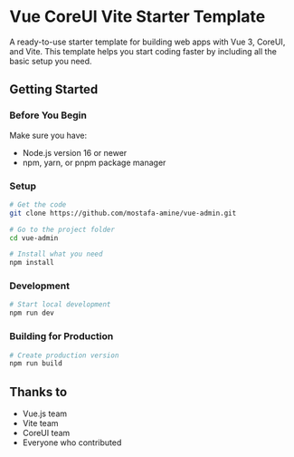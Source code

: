# Vue CoreUI Vite Starter Template

A ready-to-use starter template for building web apps with Vue 3, CoreUI, and Vite. This template helps you start coding faster by including all the basic setup you need.

## Getting Started

### Before You Begin

Make sure you have:
- Node.js version 16 or newer
- npm, yarn, or pnpm package manager

### Setup

```bash
# Get the code
git clone https://github.com/mostafa-amine/vue-admin.git

# Go to the project folder
cd vue-admin

# Install what you need
npm install
```

### Development

```bash
# Start local development
npm run dev
```

### Building for Production

```bash
# Create production version
npm run build
```

## Thanks to

- Vue.js team
- Vite team
- CoreUI team
- Everyone who contributed

